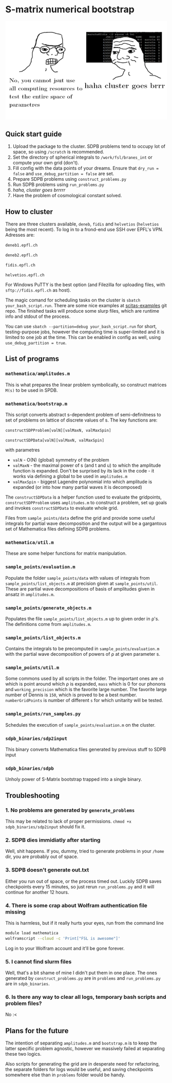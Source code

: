 # S-matrix numerical bootstrap

![cluster goes brrr](./doc/brrr.png)

## Quick start guide

1. Upload the package to the cluster. SDPB problems tend to occupy lot of space, so using `/scratch` is recommended.
2. Set the directory of spherical integrals to `/work/fsl/branes_int` or compute your own grid (don't).
3. Fill config with the data points of your dreams. Ensure that `dry_run = false` and `use_debug_partition = false` are set.
4. Prepare SDPB problems using `construct_problems.py`
5. Run SDPB problems using `run_problems.py`
6. *haha, cluster goes brrrrr*
7. Have the problem of cosmological constant solved.

## How to cluster

There are three clusters available, `deneb`, `fidis` and `helvetios` (`helvetios` being the most recent). To log in to a frond-end use SSH over EPFL's VPN. Adresses  are:

`deneb1.epfl.ch`

`deneb2.epfl.ch`

`fidis.epfl.ch`

`helvetios.epfl.ch`

For Windows PuTTY is the best option (and Filezilla for uploading files, with `sftp://fidis.epfl.ch` as host).

The magic comand for scheduling tasks on the cluster is
`sbatch your_bash_script.run`. There are some nice examples at [scitas-examples](https://c4science.ch/diffusion/SCEXAMPLES/scitas-examples.git) git repo. The finished tasks will produce some slurp files, which are runtime info and stdout of the process.

You can use `sbatch --partition=debug your_bash_script.run` for short, testing-purpose jobs, however the computing time is super-limited and it is limited to one job at the time. This can be enabled in config as well, using `use_debug_partition = true`.

## List of programs

### `mathematica/amplitudes.m`

This is what prepares the linear problem symbolically, so construct matrices `M(s)` to be used in SPDB.

### `mathematica/bootstrap.m`

This script converts abstract s-dependent problem of semi-definitness to set of problems on lattice of discrete values of s. The key functions are:

`constructSDPProblem[valN][valMaxN, valMaxSpin]`

`constructSDPData[valN][valMaxN, valMaxSpin]`

with parametres

- `valN` - O(N) (global) symmetry of the problem
- `valMaxN` - the maximal power of s (and t and u) to which the amplitude function is expanded. Don't be surprised by its lack in the code - it works via defining a global to be used in `amplitudes.m`
- `valMaxSpin` - biggest Lagendre polynomial into which amplitude is expanded (or into how many partial waves it is decomposed)

The `constructSDPData` is a helper function used to evaluate the gridpoints, `constructSDPProblem` uses `amplitudes.m` to construct a problem, set up goals and invokes `constructSDPData` to evaluate whole grid.

Files from `sample_points/data` define the grid and provide some useful integrals for partial wave decomposition and the output will be a gargantous set of Mathematica files defining SDPB problems.

### `mathematica/util.m`

These are some helper functions for matrix manipulation.

### `sample_points/evaluation.m`

Populate the folder `sample_points/data` with values of integrals from `sample_points/list_objects.m` at precision given at `sample_points/util`. These are partial wave decompositions of basis of amplitudes given in ansatz in `amplitudes.m`.

### `sample_points/generate_objects.m`

Populates the file `sample_points/list_objects.m` up to given order in ρ's. The definitions come from `amplitudes.m`.

### `sample_points/list_objects.m`

Contains the integrals to be precomputed in `sample_points/evaluation.m` with the partial wave decomposition of powers of ρ at given parameter s.

### `sample_points/util.m`

Some commons used by all scripts in the folder. The important ones are `s0` which is point around which ρ is expanded, `mass` which is 0 for our phonons and `working_precision` which is the favorite large number. The favorite large number of Dennis is `150`, which is proved to be a best number. `numberGridPoints` is number of different `s` for which unitarity will be tested.

### `sample_points/run_samples.py`

Schedules the execution of `sample_points/evaluation.m` on the cluster.

### `sdpb_binaries/sdp2input`

This binary converts Mathematica files generated by previous stuff to SDPB input

### `sdpb_binaries/sdpb`

Unholy power of S-Matrix bootstrap trapped into a single binary.

## Troubleshooting

### 1. No problems are generated by `generate_problems`

This may be related to lack of proper permissions. `chmod +x sdpb_binaries/sdp2input` should fix it.

### 2. SDPB dies immidiatly after starting

Well, shit happens. If you, dummy, tried to generate problems in your `/home` dir, you are probably out of space.

### 3. SDPB doesn't generate out.txt

Either you run out of space, or the process timed out. Luckily SDPB saves checkpoints every 15 minutes, so just rerun `run_problems.py` and it will continue for another 12 hours.

### 4. There is some crap about Wolfram authentication file missing

This is harmless, but if it really hurts your eyes, run from the command line

```bash
module load mathematica
wolframscript --cloud -c 'Print["FSL is awesome"]'
```

Log in to your Wolfram account and it'll be gone forever.

### 5. I cannot find slurm files

Well, that's a bit shame of mine I didn't put them in one place. The ones generated by `construct_problems.py` are in `problems` and `run_problems.py` are in `sdpb_binaries`.

### 6. Is there any way to clear all logs, temporary bash scripts and problem files?

No :<

## Plans for the future

The intention of separating `amplitudes.m` and `bootstrap.m` is to keep the latter specific problem agnostic, however we massively failed at separating these two logics.

Also scripts for generating the grid are in desperate need for refactoring, the separate folders for logs would be useful, and saving checkpoints somewhere else than in `problems` folder would be handy.
